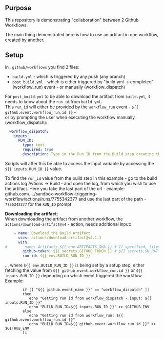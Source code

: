 ## Purpose  
This repository is demonstrating "collaboration" between 2 Github Workflows.  

The main thing demonstrated here is how to use an artifact in one workflow, created by another.  

## Setup  
in `.github/workflows` you find 2 files:  
* `build.yml` - which is triggered by any push (any branch)
* `post_build.yml` - which is either triggered by "build.yml -> completed" (workflow_run) event - or manually (workflow_dispatch)  

For `post_build.yml` to be able to download the artifact from `build.yml`, it needs to know about the `run_id` from `build.yml`.  
This `run_id` will either be provided by the `workflow_run` event - `${{ github.event.workflow_run.id }}` -  
or by prompting the user when executing the workflow manually (workflow_dispatch):  
```yml
  workflow_dispatch:
    inputs:
      RUN_ID:
        type: text
        required: true
        description: Type in the Run ID from the Build step creating the artifact.
```

Scripts will after this be able to access the input variable by accessing the `${{ inputs.RUN_ID }}` value.  

To find the `run_id` value from the build step in this example - go to the build actions log Avtions -> Build - and open the log, 
from which you wish to use the artifact. Here you take the last part of the url - example: github.com/..../sandbox-workflow-triggering-workflow/actions/runs/7755342377 
and use the last part of the path - `7755342377` for the `RUN_ID` prompt.  

**Downloading the artifact**:  
When downloading the artifact from another workflow, the `actions/download-artifact@v4` - action, needs additional input:  
```yml
    - name: Download the Build Artifact
      uses: actions/download-artifact@v4.1.1
      with:
#        name: Artifacts_${{ env.ARTIFACTS_SHA }} # If specified, files will be extracted to the root folder!
        github-token: ${{ secrets.GITHUB_TOKEN }} # ${{ secrets.GH_PAT }}  # optional
        run-id: ${{ env.BUILD_RUN_ID }}
```
... where `${{ env.BUILD_RUN_ID }}` is being set by a setup step, either fetching the value from `${{ github.event.workflow_run.id }}` or `${{ inputs.RUN_ID }}` 
depending on which event triggered the workflow. Example:  
```
        if [[ "${{ github.event_name }}" == "workflow_dispatch" ]]
        then
           echo "Getting run id from workflow_dispatch - input: ${{ inputs.RUN_ID }}"
           echo "BUILD_RUN_ID=${{ inputs.RUN_ID }}" >> $GITHUB_ENV
        else
           echo "Getting run id from workflow_run: ${{ github.event.workflow_run.id }}"
           echo "BUILD_RUN_ID=${{ github.event.workflow_run.id }}" >> $GITHUB_ENV
        fi
```

